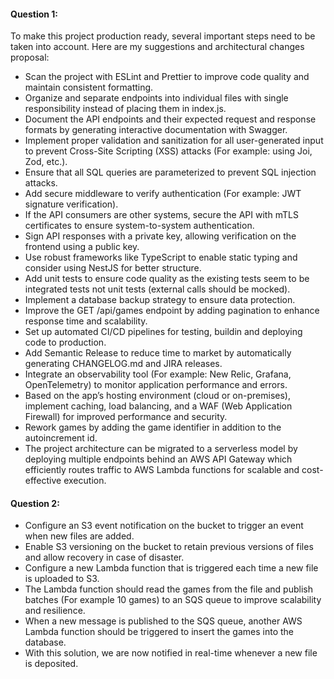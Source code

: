 #### Question 1:

To make this project production ready, several important steps need to be taken into account. Here are my suggestions and architectural changes proposal:

- Scan the project with ESLint and Prettier to improve code quality and maintain consistent formatting.
- Organize and separate endpoints into individual files with single responsibility instead of placing them in index.js.
- Document the API endpoints and their expected request and response formats by generating interactive documentation with Swagger.
- Implement proper validation and sanitization for all user-generated input to prevent Cross-Site Scripting (XSS) attacks (For example: using Joi, Zod, etc.).
- Ensure that all SQL queries are parameterized to prevent SQL injection attacks.
- Add secure middleware to verify authentication (For example: JWT signature verification).
- If the API consumers are other systems, secure the API with mTLS certificates to ensure system-to-system authentication.
- Sign API responses with a private key, allowing verification on the frontend using a public key.
- Use robust frameworks like TypeScript to enable static typing and consider using NestJS for better structure.
- Add unit tests to ensure code quality as the existing tests seem to be integrated tests not unit tests (external calls should be mocked).
- Implement a database backup strategy to ensure data protection.
- Improve the GET /api/games endpoint by adding pagination to enhance response time and scalability.
- Set up automated CI/CD pipelines for testing, buildin and deploying code to production.
- Add Semantic Release to reduce time to market by automatically generating CHANGELOG.md and JIRA releases.
- Integrate an observability tool (For example: New Relic, Grafana, OpenTelemetry) to monitor application performance and errors.
- Based on the app’s hosting environment (cloud or on-premises), implement caching, load balancing, and a WAF (Web Application Firewall) for improved performance and security.
- Rework games by adding the game identifier in addition to the autoincrement id.
- The project architecture can be migrated to a serverless model by deploying multiple endpoints behind an AWS API Gateway which efficiently routes traffic to AWS Lambda functions for scalable and cost-effective execution.



#### Question 2:

- Configure an S3 event notification on the bucket to trigger an event when new files are added.
- Enable S3 versioning on the bucket to retain previous versions of files and allow recovery in case of disaster.
- Configure a new Lambda function that is triggered each time a new file is uploaded to S3.
- The Lambda function should read the games from the file and publish batches (For example 10 games) to an SQS queue to improve scalability and resilience.
- When a new message is published to the SQS queue, another AWS Lambda function should be triggered to insert the games into the database.
- With this solution, we are now notified in real-time whenever a new file is deposited.